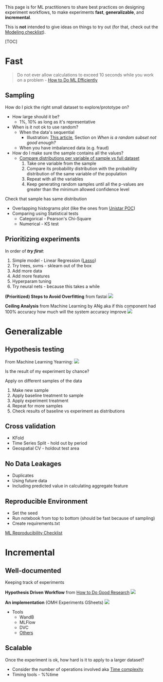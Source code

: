 This page is for ML practitioners to share best practices on designing experiment workflows, to make experiments **fast**, **generalizable**, and **incremental**. 

This is **not** intended to give ideas on things to try out (for that, check out the [Modeling checklist](https://wiki.thinkingmachin.es/s/mlchecklist)).

[TOC]

# Fast
> Do not ever allow calculations to exceed 10 seconds while you work on a problem - [How to Do ML Efficiently](https://medium.com/hackernoon/doing-machine-learning-efficiently-8ba9d9bc679d)
## Sampling
How do I pick the right small dataset to explore/prototype on?

* How large should it be? 
    * 1%, 10% as long as it's representative
* When is it not ok to use random?
    * When the data's sequential 
        * Illustration: [This article](https://www.fast.ai/2017/11/13/validation-sets/), Section on *When is a random subset not good enough?*
    * When you have imbalanced data (e.g. fraud)
* How do I make sure the sample contains all the values?
    * [Compare distributions per variable of sample vs full dataset](https://medium.com/data-science-reporter/how-to-correctly-select-a-sample-from-a-huge-dataset-in-machine-learning-24327650372c)
        1. Take one variable from the sample
        1. Compare its probability distribution with the probability distribution of the same variable of the population
        1. Repeat with all the variables
        1. Keep generating random samples until all the p-values are greater than the minimum allowed confidence level

Check that sample has same distribution
* Overlapping histograms plot (like the ones from [Unistar POC](https://colab.research.google.com/drive/1Fs1rAhZNpWpSrAkbJpgxPhbKlU_3xRYf#scrollTo=AOMwDhBUmTOu&forceEdit=true&sandboxMode=true))
* Comparing using Statistical tests
    * Categorical - Pearson's Chi-Square
    * Numerical - KS test


## Prioritizing experiments
In order of ***try first***:
1. Simple model - Linear Regression ([Lasso](https://hackernoon.com/practical-machine-learning-ridge-regression-vs-lasso-a00326371ece))
2. Try trees, svms - sklearn out of the box
3. Add more data
4. Add more features
5. Hyperparam tuning
6. Try neural nets - because this takes a while

**(Prioritized) Steps to Avoid Overfitting** from fastai
![](https://storage.googleapis.com/tm-codimd/uploads/upload_08dc9150f64bd02219c38aeb6c2ec2c4.png)

**Ceiling Analysis** from Machine Learning by ANg
aka if this component had 100% accuracy how much will the system accuracy improve
![](https://storage.googleapis.com/tm-codimd/uploads/upload_b2661345f5868af5d29085534c10f1e9.png)


# Generalizable

## Hypothesis testing
From Machine Learning Yearning:
![](https://storage.googleapis.com/tm-codimd/uploads/upload_1f98ec26554f05be6268c6bdb9917b4d.png)

Is the result of my experiment by chance?

Apply on different samples of the data
1. Make new sample
1. Apply baseline treatment to sample
1. Apply experiment treatment
1. Repeat for more samples
1. Check results of baseline vs experiment as distributions

## Cross validation
* KFold
* Time Series Split - hold out by period
* Geospatial CV - holdout test area

## No Data Leakages
* Duplicates
* Using future data
* Including predicted value in calculating aggregate feature

## Reproducible Environment
* Set the seed
* Run notebook from top to bottom (should be fast because of sampling)
* Create requirements.txt

[ML Reproducibility Checklist](https://www.cs.mcgill.ca/~jpineau/ReproducibilityChecklist.pdf)

# Incremental
## Well-documented
Keeping track of experiments

**Hypothesis Driven Workflow** from [How to Do Good Research](https://docs.google.com/presentation/d/1A6C_6cIfkDEQ2PWP0Udx761pmpziJKOxZXR2iWQ9G6A/edit#slide=id.g62b0006b7b_0_0)
![](https://storage.googleapis.com/tm-codimd/uploads/upload_099e6ee1152fc684bee21fbf9f6252a1.png)

**An implementation** (OMH Experiments GSheets)
![](https://storage.googleapis.com/tm-codimd/uploads/upload_bd1dc90401e8d1f963d4be24fe7a1e3c.png)

* Tools
    * WandB
    * MLFlow
    * DVC
    * [Others](https://neptune.ai/blog/best-ml-experiment-tracking-tools)

## Scalable
Once the experiment is ok, how hard is it to apply to a larger dataset?
* Consider the number of operations involved aka [Time complexity](https://towardsdatascience.com/time-complexity-for-data-scientists-664d00e57724)
* Timing tools - %%time




